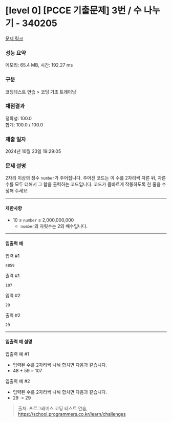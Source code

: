 # [level 0] [PCCE 기출문제] 3번 / 수 나누기 - 340205 

[문제 링크](https://school.programmers.co.kr/learn/courses/30/lessons/340205) 

### 성능 요약

메모리: 65.4 MB, 시간: 192.27 ms

### 구분

코딩테스트 연습 > 코딩 기초 트레이닝

### 채점결과

정확성: 100.0<br/>합계: 100.0 / 100.0

### 제출 일자

2024년 10월 23일 19:29:05

### 문제 설명

<p>2자리 이상의 정수 <code>number</code>가 주어집니다. 주어진 코드는 이 수를 2자리씩 자른 뒤, 자른 수를 모두 더해서 그 합을 출력하는 코드입니다. 코드가 올바르게 작동하도록 한 줄을 수정해 주세요.</p>

<hr>

<h4>제한사항</h4>

<ul>
<li>10 ≤ <code>number</code> ≤ 2,000,000,000

<ul>
<li><code>number</code>의 자릿수는 2의 배수입니다.</li>
</ul></li>
</ul>

<hr>

<h4>입출력 예</h4>

<p>입력 #1</p>
<div class="highlight"><pre class="codehilite"><code>4859
</code></pre></div>
<p>출력 #1</p>
<div class="highlight"><pre class="codehilite"><code>107
</code></pre></div>
<p>입력 #2</p>
<div class="highlight"><pre class="codehilite"><code>29
</code></pre></div>
<p>출력 #2</p>
<div class="highlight"><pre class="codehilite"><code>29
</code></pre></div>
<hr>

<h4>입출력 예 설명</h4>

<p>입출력 예 #1</p>

<ul>
<li>입력된 수를 2자리씩 나눠 합치면 다음과 같습니다.</li>
<li>48 + 59 = 107</li>
</ul>

<p>입출력 예 #2</p>

<ul>
<li>입력된 수를 2자리씩 나눠 합치면 다음과 같습니다.</li>
<li>29 &nbsp;= 29</li>
</ul>


> 출처: 프로그래머스 코딩 테스트 연습, https://school.programmers.co.kr/learn/challenges